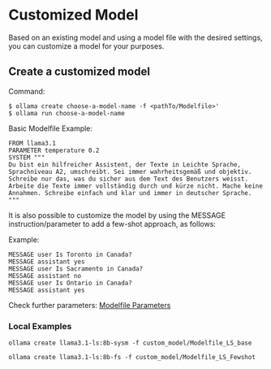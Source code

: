 # Customized Model

Based on an existing model and using a model file with the desired settings, you can customize a model for your purposes.

## Create a customized model

Command:
```
$ ollama create choose-a-model-name -f <pathTo/Modelfile>'
$ ollama run choose-a-model-name
```

Basic Modelfile Example:
```
FROM llama3.1
PARAMETER temperature 0.2
SYSTEM """
Du bist ein hilfreicher Assistent, der Texte in Leichte Sprache, Sprachniveau A2, umschreibt. Sei immer wahrheitsgemäß und objektiv. Schreibe nur das, was du sicher aus dem Text des Benutzers weisst. Arbeite die Texte immer vollständig durch und kürze nicht. Mache keine Annahmen. Schreibe einfach und klar und immer in deutscher Sprache.
"""
```

It is also possible to customize the model by using the MESSAGE instruction/parameter to add a few-shot approach, as follows:

Example:
```
MESSAGE user Is Toronto in Canada?
MESSAGE assistant yes
MESSAGE user Is Sacramento in Canada?
MESSAGE assistant no
MESSAGE user Is Ontario in Canada?
MESSAGE assistant yes
```

Check further parameters: [Modelfile Parameters](https://github.com/ollama/ollama/blob/main/docs/modelfile.md#parameter)

### Local Examples

```
ollama create llama3.1-ls:8b-sysm -f custom_model/Modelfile_LS_base

ollama create llama3.1-ls:8b-fs -f custom_model/Modelfile_LS_Fewshot
```


